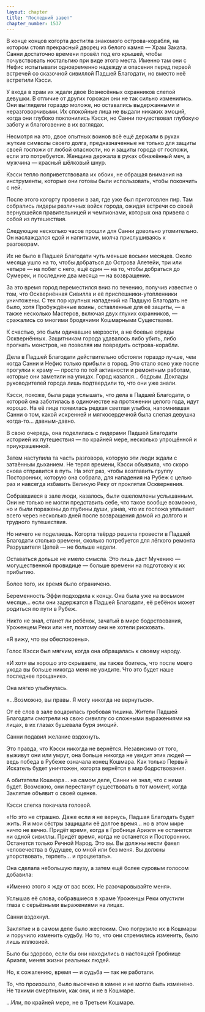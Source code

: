 ```yaml
---
layout: chapter
title: "Последний завет"
chapter_number: 1537
---
```




В конце концов когорта достигла знакомого острова-корабля, на котором стоял прекрасный дворец из белого камня — Храм Заката. Санни достаточно времени провёл под его крышей, чтобы почувствовать ностальгию при виде этого места. Именно там они с Нефис испытывали одновременно надежду и опасения перед первой встречей со сказочной сивиллой Падшей Благодати, но вместо неё встретили Кэсси.

У входа в храм их ждали двое Вознесённых охранников слепой девушки. В отличие от других горожан они не так сильно изменились. Они выглядели гораздо моложе, но оставались выдержанными и неразговорчивыми. Их спокойные лица не выдали никаких эмоций, когда они глубоко поклонились Кэсси, но Санни почувствовал глубокую заботу и благоговение в их взглядах.

Несмотря на это, двое опытных воинов всё ещё держали в руках жуткие символы своего долга, предназначенные не только для защиты своей госпожи от любой опасности, но и защиты города от госпожи, если это потребуется. Женщина держала в руках обнажённый меч, а мужчина — красный шёлковый шнур.

Кэсси тепло поприветствовала их обоих, не обращая внимания на инструменты, которые они готовы были использовать, чтобы покончить с ней.

После этого когорту провели в зал, где уже был приготовлен пир. Там собрались лидеры различных войск города, ожидая встречи со своей вернувшейся правительницей и чемпионами, которых она привела с собой из путешествия.

Следующие несколько часов прошли для Санни довольно утомительно. Он наслаждался едой и напитками, молча прислушиваясь к разговорам.

Их не было в Падшей Благодати чуть меньше восьми месяцев. Около месяца ушло на то, чтобы добраться до Острова Алетейи, три или четыре — на побег с него, ещё один — на то, чтобы добраться до Сумерек, и последние два месяца — на возвращение.

За это время город переместился вниз по течению, получив известие о том, что Осквернённая Сивилла и её приспешники-утопленники уничтожены. С тех пор крупных нападений на Падшую Благодать не было, хотя Пробуждённые воины, оставленные для её защиты, — а также несколько Мастеров, включая двух глухих охранников, — сражались со многими бродячими Кошмарными Существами.

К счастью, это были одичавшие мерзости, а не боевые отряды Осквернённых. Защитникам города удавалось либо убить, либо прогнать монстров, не позволяя им повредить острова-корабли.

Дела в Падшей Благодати действительно обстояли гораздо лучше, чем когда Санни и Нефис только прибыли в город. Это стало ясно уже после прогулки к храму — просто по той активности и ремонтным работам, которые они заметили на улицах. Город казался... бодрым. Доклады руководителей города лишь подтвердили то, что они уже знали.

Кэсси, похоже, была рада услышать, что дела в Падшей Благодати, о которой она заботилась в одиночестве на протяжении целого года, идут хорошо. На её лице появилась редкая светлая улыбка, напомнившая Санни о том, какой искренней и мягкосердечной была слепая девушка когда-то... давным-давно.

В свою очередь, она поделилась с лидерами Падшей Благодати историей их путешествия — по крайней мере, несколько упрощённой и приукрашенной.

Затем наступила та часть разговора, которую эти люди ждали с затаённым дыханием. Не теряя времени, Кэсси объявила, что скоро снова отправится в путь. На этот раз, чтобы возглавить группу Посторонних, которую она собрала, для нападения на Рубеж с целью раз и навсегда избавить Великую Реку от проклятия Осквернения.

Собравшиеся в зале люди, казалось, были ошеломлены услышанным. Они не только не могли представить себе, что такое вообще возможно, но и были поражены до глубины души, узнав, что их госпожа уплывает всего через несколько дней после возвращения домой из долгого и трудного путешествия.

Но ничего не поделаешь. Когорта твёрдо решила провести в Падшей Благодати столько времени, сколько потребуется для лёгкого ремонта Разрушителя Цепей — не больше недели.

Оставаться дольше не имело смысла. Это лишь даст Мучению — могущественной провидице — больше времени на подготовку к их прибытию.

Более того, их время было ограничено.

Беременность Эффи подходила к концу. Она была уже на восьмом месяце... если они задержатся в Падшей Благодати, её ребёнок может родиться по пути в Рубеж.

Никто не знал, станет ли ребёнок, зачатый в мире бодрствования, Уроженцем Реки или нет, поэтому они не хотели рисковать.

«Я вижу, что вы обеспокоены».

Голос Кэсси был мягким, когда она обращалась к своему народу.

«И хотя вы хорошо это скрываете, вы также боитесь, что после моего ухода вы больше никогда меня не увидите. Что это будет наше последнее прощание».

Она мягко улыбнулась.

«...Возможно, вы правы. Я могу никогда не вернуться».

От её слов в зале воцарилась гробовая тишина. Жители Падшей Благодати смотрели на свою сивиллу со сложными выражениями на лицах, в их глазах бушевала буря эмоций.

Санни подавил желание вздохнуть.

Это правда, что Кэсси никогда не вернётся. Независимо от того, выживут они или умрут, она больше никогда не увидит этих людей — ведь победа в Рубеже означала конец Кошмара. Как только Первый Искатель будет уничтожен, когорта вернётся в мир бодрствования.

А обитатели Кошмара... на самом деле, Санни не знал, что с ними будет. Возможно, они перестанут существовать в тот момент, когда Заклятие объявит о своей оценке.

Кэсси слегка покачала головой.

«Но это не страшно. Даже если я не вернусь, Падшая Благодать будет жить. Я и мои сёстры защищали её долгое время... но в этом мире ничто не вечно. Придёт время, когда в Гробнице Ариэля не останется ни одной сивиллы. Придёт время, когда не останется и Посторонних. Останется только Речной Народ. Это вы. Вы должны нести факел человечества в будущее, со мной или без меня. Вы должны упорствовать, терпеть... и процветать».

Она сделала небольшую паузу, а затем ещё более суровым голосом добавила:

«Именно этого я жду от вас всех. Не разочаровывайте меня».

Услышав её слова, собравшиеся в храме Уроженцы Реки опустили глаза с серьёзными выражениями на лицах.

Санни вздохнул.

Заклятие и в самом деле было жестоким. Оно погрузило их в Кошмары и поручило изменить судьбу. Но то, что они стремились изменить, было лишь иллюзией.

Было бы здорово, если бы они находились в настоящей Гробнице Ариэля, меняя жизни реальных людей.

Но, к сожалению, время — и судьба — так не работали.

То, что произошло, было высечено в камне и не могло быть изменено. Не такими смертными, как они, и не в Кошмаре.

...Или, по крайней мере, не в Третьем Кошмаре.

